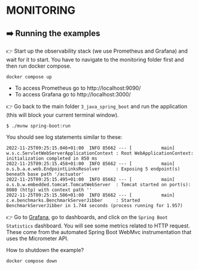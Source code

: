 # MONITORING

## ➡️ Running the examples

👉 Start up the observability stack (we use Prometheus and Grafana) and wait for it to start. 
You have to navigate to the monitoring folder first and then run docker compose.
```
docker compose up
```
* To access Prometheus go to http://localhost:9090/
* To access Grafana go to http://localhost:3000/

👉 Go back to the main folder `3_java_spring_boot` and run the application (this will block your current terminal window).
```
$ ./mvnw spring-boot:run 
```

You should see log statements similar to these:

```
2022-11-25T09:25:15.046+01:00  INFO 85662 --- [           main] w.s.c.ServletWebServerApplicationContext : Root WebApplicationContext: initialization completed in 850 ms
2022-11-25T09:25:15.458+01:00  INFO 85662 --- [           main] o.s.b.a.e.web.EndpointLinksResolver      : Exposing 5 endpoint(s) beneath base path '/actuator'
2022-11-25T09:25:15.495+01:00  INFO 85662 --- [           main] o.s.b.w.embedded.tomcat.TomcatWebServer  : Tomcat started on port(s): 8080 (http) with context path ''
2022-11-25T09:25:15.506+01:00  INFO 85662 --- [           main] c.e.benchmarks.BenchmarkServerJibber     : Started BenchmarkServerJibber in 1.744 seconds (process running for 1.957)
```

👉 Go to [Grafana](http://localhost:3000/), go to dashboards, and click on the `Spring Boot Statistics` dashboard. You will see some metrics related to HTTP request. These come from the automated Spring Boot WebMvc instrumentation that uses the Micrometer API.

How to shutdown the example?

```
docker compose down
```